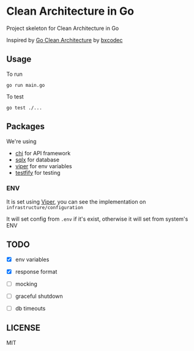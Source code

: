 # Clean Architecture in Go

Project skeleton for Clean Architecture in Go

Inspired by [Go Clean Architecture](https://github.com/bxcodec/go-clean-arch) by [bxcodec](https://github.com/bxcodec)

## Usage

To run

```shell
go run main.go
```

To test

```
go test ./...
```

## Packages

We're using 

- [chi](https://github.com/go-chi/chi) for API framework
- [sqlx](https://github.com/spf13/viper) for database
- [viper](https://github.com/spf13/viper) for env variables
- [testfify](https://github.com/stretchr/testify) for testing

### ENV

It is set using [Viper](https://github.com/spf13/viper), you can see the implementation on `infrastructure/configuration`

It will set config from `.env` if it's exist,
otherwise it will set from system's ENV

## TODO

- [x] env variables	
- [x] response format
- [ ] mocking
- [ ] graceful shutdown
- [ ] db timeouts


## LICENSE

MIT
